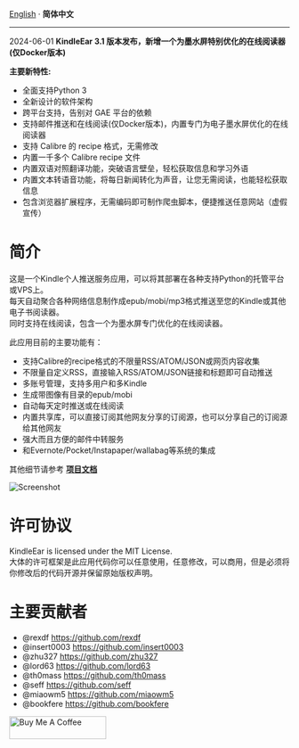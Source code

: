 [English](readme.md) · __简体中文__

---

2024-06-01  **KindleEar 3.1 版本发布，新增一个为墨水屏特别优化的在线阅读器(仅Docker版本)**     

**主要新特性:**
* 全面支持Python 3   
* 全新设计的软件架构   
* 跨平台支持，告别对 GAE 平台的依赖   
* 支持邮件推送和在线阅读(仅Docker版本)，内置专门为电子墨水屏优化的在线阅读器     
* 支持 Calibre 的 recipe 格式，无需修改    
* 内置一千多个 Calibre recipe 文件    
* 内置双语对照翻译功能，突破语言壁垒，轻松获取信息和学习外语    
* 内置文本转语音功能，将每日新闻转化为声音，让您无需阅读，也能轻松获取信息     
* 包含浏览器扩展程序，无需编码即可制作爬虫脚本，便捷推送任意网站（虚假宣传）      



# 简介
这是一个Kindle个人推送服务应用，可以将其部署在各种支持Python的托管平台或VPS上。   
每天自动聚合各种网络信息制作成epub/mobi/mp3格式推送至您的Kindle或其他电子书阅读器。    
同时支持在线阅读，包含一个为墨水屏专门优化的在线阅读器。    


此应用目前的主要功能有：  

* 支持Calibre的recipe格式的不限量RSS/ATOM/JSON或网页内容收集
* 不限量自定义RSS，直接输入RSS/ATOM/JSON链接和标题即可自动推送
* 多账号管理，支持多用户和多Kindle
* 生成带图像有目录的epub/mobi
* 自动每天定时推送或在线阅读
* 内置共享库，可以直接订阅其他网友分享的订阅源，也可以分享自己的订阅源给其他网友
* 强大而且方便的邮件中转服务
* 和Evernote/Pocket/Instapaper/wallabag等系统的集成


其他细节请参考 **[项目文档](https://cdhigh.github.io/KindleEar)**




![Screenshot](https://raw.githubusercontent.com/cdhigh/KindleEar/master/docs/images/scrshot.gif)






# 许可协议
KindleEar is licensed under the MIT License.  
大体的许可框架是此应用代码你可以任意使用，任意修改，可以商用，但是必须将你修改后的代码开源并保留原始版权声明。  

# 主要贡献者
* @rexdf <https://github.com/rexdf> 
* @insert0003 <https://github.com/insert0003> 
* @zhu327 <https://github.com/zhu327> 
* @lord63 <https://github.com/lord63> 
* @th0mass <https://github.com/th0mass> 
* @seff <https://github.com/seff> 
* @miaowm5 <https://github.com/miaowm5> 
* @bookfere <https://github.com/bookfere> 

<a href="https://www.buymeacoffee.com/cdhigh" target="_blank"><img src="https://cdn.buymeacoffee.com/buttons/default-orange.png" alt="Buy Me A Coffee" height="41" width="174"></a>
